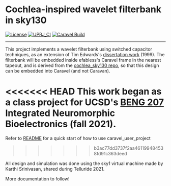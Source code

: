 # Cochlea-inspired wavelet filterbank in sky130

[![License](https://img.shields.io/badge/License-Apache%202.0-blue.svg)](https://opensource.org/licenses/Apache-2.0) [![UPRJ_CI](https://github.com/efabless/caravel_project_example/actions/workflows/user_project_ci.yml/badge.svg)](https://github.com/efabless/caravel_project_example/actions/workflows/user_project_ci.yml) [![Caravel Build](https://github.com/efabless/caravel_project_example/actions/workflows/caravel_build.yml/badge.svg)](https://github.com/efabless/caravel_project_example/actions/workflows/caravel_build.yml)

---

This project implements a wavelet filterbank using switched capacitor techniques, as an extension of Tim Edwards's [dissertation work](http://opencircuitdesign.com/~tim/dissertation.html) (1999). 
The filterbank will be embedded inside efabless's Caravel frame in the nearest tapeout, and is derived from the [cochlea_sky130 repo](https://github.com/3x10e8/cochlea_sky130), so that this design can be embedded into Caravel (and not Caravan).

<<<<<<< HEAD
This work began as a class project for UCSD's [BENG 207](https://isn.ucsd.edu/courses/beng207/index.html) Integrated Neuromorphic Bioelectronics (fall 2021).
=======
Refer to [README](docs/source/quickstart.rst) for a quick start of how to use caravel_user_project
>>>>>>> b3ac77dd3737f2aa461199484538fd91c363deed

All design and simulation was done using the sky1 virtual machine made by Karthi Srinivasan, shared during Telluride 2021.

More documentation to follow!

